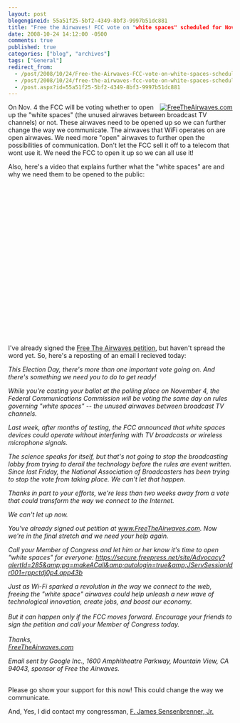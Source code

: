 ```yaml
---
layout: post
blogengineid: 55a51f25-5bf2-4349-8bf3-9997b51dc881
title: "Free the Airwaves! FCC vote on "white spaces" scheduled for Nov. 4!"
date: 2008-10-24 14:12:00 -0500
comments: true
published: true
categories: ["blog", "archives"]
tags: ["General"]
redirect_from: 
  - /post/2008/10/24/Free-the-Airwaves-FCC-vote-on-white-spaces-scheduled-for-Nov-4
  - /post/2008/10/24/free-the-airwaves-fcc-vote-on-white-spaces-scheduled-for-nov-4
  - /post.aspx?id=55a51f25-5bf2-4349-8bf3-9997b51dc881
---
```

<!-- more -->
<div style="float: right">
<a href="http://www.freetheairwaves.com/"><img src="http://www.freetheairwaves.com/images/blog_badges/badge2_rev.jpg" border="0" alt="FreeTheAirwaves.com" /></a>
</div>


On Nov. 4 the FCC will be voting whether to open up the &quot;white spaces&quot; (the unused airwaves between broadcast TV channels) or not. These airwaves need to be opened up so we can further change the way we communicate. The airwaves that WiFi operates on are open airwaves. We need more &quot;open&quot; airwaves to further open the possibilities of communication. Don&#39;t let the FCC sell it off to a telecom that wont use it. We need the FCC to open it up so we can all use it!



Also, here&#39;s a video that explains further what the &quot;white spaces&quot; are and why we need them to be opened to the public:

<div>
<object classid="clsid:d27cdb6e-ae6d-11cf-96b8-444553540000" codebase="http://download.macromedia.com/pub/shockwave/cabs/flash/swflash.cab#version=6,0,40,0" width="425" height="344">
	<param name="width" value="425" />
	<param name="height" value="344" />
	<param name="allowfullscreen" value="true" />
	<param name="src" value="http://www.youtube.com/v/3YViVGwf-Bc&amp;color1=0xb1b1b1&amp;color2=0xcfcfcf&amp;fs=1" />
	<embed type="application/x-shockwave-flash" width="425" height="344" allowfullscreen="true" src="http://www.youtube.com/v/3YViVGwf-Bc&amp;color1=0xb1b1b1&amp;color2=0xcfcfcf&amp;fs=1"></embed>
</object>
</div>


I&#39;ve already signed the <a href="http://www.FreeTheAirwaves.com">Free The Airwaves petition</a>, but haven&#39;t spread the word yet. So, here&#39;s a reposting of an email I recieved today: 



<em>This Election Day, there&#39;s more than one important vote going on. And there&#39;s something we need you to do to get ready!</em>



<em>While you&#39;re casting your ballot at the polling place on November 4, the Federal Communications Commission will be voting the same day on rules governing &quot;white spaces&quot; -- the unused airwaves between broadcast TV channels.</em>



<em>Last week, after months of testing, the FCC announced that white spaces devices could operate without interfering with TV broadcasts or wireless microphone signals.</em>



<em>The science speaks for itself, but that&#39;s not going to stop the broadcasting lobby from trying to derail the technology before the rules are event written. Since last Friday, the National Association of Broadcasters has been trying to stop the vote from taking place. We can&#39;t let that happen.</em>



<em>Thanks in part to your efforts, we&#39;re less than two weeks away from a vote that could transform the way we connect to the Internet.</em>



<em>We can&#39;t let up now.</em>



<em>You&#39;ve already signed out petition at <a href="http://www.FreeTheAirwaves.com">www.FreeTheAirwaves.com</a>. Now we&#39;re in the final stretch and we need your help again.</em>



<em>Call your Member of Congress and let him or her know it&#39;s time to open &quot;white spaces&quot; for everyone:  <a href="https://secure.freepress.net/site/Advocacy?alertId=285&amp;pg=makeACall&amp;autologin=true&amp;JServSessionIdr001=rppctdj0p4.app43b">https://secure.freepress.net/site/Advocacy?alertId=285&amp;pg=makeACall&amp;autologin=true&amp;JServSessionIdr001=rppctdj0p4.app43b</a></em>



<em>Just as Wi-Fi sparked a revolution in the way we connect to the web, freeing the &quot;white space&quot; airwaves could help unleash a new wave of technological innovation, create jobs, and boost our economy.<br />
<br />
But it can happen only if the FCC moves forward. Encourage your friends to sign the petition and call your Member of Congress today.<br />
<br />
Thanks,<br />
<a href="http://www.FreeTheAirwaves.com">FreeTheAirwaves.com</a></em>



<em>Email sent by Google Inc., 1600 Amphitheatre Parkway, Mountain View, CA 94043, sponsor of Free the Airwaves. </em>



<br />
Please go show your support for this now! This could change the way we communicate.



And, Yes, I did contact my congressman,  <a href="http://sensenbrenner.house.gov/email_zip.htm">F. James Sensenbrenner, Jr.</a>

